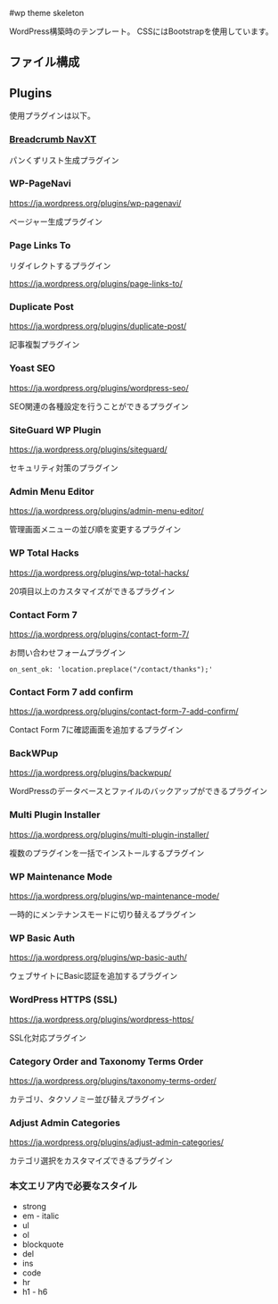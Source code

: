 #wp theme skeleton

WordPress構築時のテンプレート。
CSSにはBootstrapを使用しています。

## ファイル構成



## Plugins

使用プラグインは以下。

### [Breadcrumb NavXT](https://ja.wordpress.org/plugins/breadcrumb-navxt/)

パンくずリスト生成プラグイン

### WP-PageNavi

https://ja.wordpress.org/plugins/wp-pagenavi/

ページャー生成プラグイン

### Page Links To

リダイレクトするプラグイン

https://ja.wordpress.org/plugins/page-links-to/

### Duplicate Post

https://ja.wordpress.org/plugins/duplicate-post/

記事複製プラグイン

### Yoast SEO

https://ja.wordpress.org/plugins/wordpress-seo/

SEO関連の各種設定を行うことができるプラグイン

### SiteGuard WP Plugin

https://ja.wordpress.org/plugins/siteguard/

セキュリティ対策のプラグイン

### Admin Menu Editor

https://ja.wordpress.org/plugins/admin-menu-editor/

管理画面メニューの並び順を変更するプラグイン

### WP Total Hacks

https://ja.wordpress.org/plugins/wp-total-hacks/

20項目以上のカスタマイズができるプラグイン

### Contact Form 7

https://ja.wordpress.org/plugins/contact-form-7/

お問い合わせフォームプラグイン

```
on_sent_ok: 'location.preplace("/contact/thanks");'
```

### Contact Form 7 add confirm

https://ja.wordpress.org/plugins/contact-form-7-add-confirm/

Contact Form 7に確認画面を追加するプラグイン

### BackWPup

https://ja.wordpress.org/plugins/backwpup/

WordPressのデータベースとファイルのバックアップができるプラグイン

### Multi Plugin Installer

https://ja.wordpress.org/plugins/multi-plugin-installer/

複数のプラグインを一括でインストールするプラグイン

### WP Maintenance Mode

https://ja.wordpress.org/plugins/wp-maintenance-mode/

一時的にメンテナンスモードに切り替えるプラグイン

### WP Basic Auth

https://ja.wordpress.org/plugins/wp-basic-auth/

ウェブサイトにBasic認証を追加するプラグイン

### WordPress HTTPS (SSL)

https://ja.wordpress.org/plugins/wordpress-https/

SSL化対応プラグイン

### Category Order and Taxonomy Terms Order

https://ja.wordpress.org/plugins/taxonomy-terms-order/

カテゴリ、タクソノミー並び替えプラグイン

### Adjust Admin Categories

https://ja.wordpress.org/plugins/adjust-admin-categories/

カテゴリ選択をカスタマイズできるプラグイン


### 本文エリア内で必要なスタイル

* strong
* em - italic
* ul
* ol
* blockquote
* del
* ins
* code
* hr
* h1 - h6

